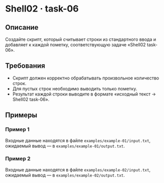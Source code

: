 # Shell02 · task-06

## Описание
Создайте скрипт, который считывает строки из стандартного ввода и добавляет к каждой пометку, соответствующую задаче «Shell02 task-06».

## Требования
- Скрипт должен корректно обрабатывать произвольное количество строк.
- Для пустых строк необходимо выводить только пометку.
- Результат каждой строки выводите в формате «исходный текст -> Shell02 task-06».

## Примеры

### Пример 1
Входные данные находятся в файле `examples/example-01/input.txt`, ожидаемый вывод — в `examples/example-01/output.txt`.

### Пример 2
Входные данные находятся в файле `examples/example-02/input.txt`, ожидаемый вывод — в `examples/example-02/output.txt`.
